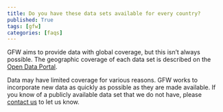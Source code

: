 ```yaml
---
title: Do you have these data sets available for every country?
published: True
tags: [gfw]
categories: [faqs]
---
```


<p>GFW aims to provide data with global coverage, but this isn’t always possible. The geographic coverage of each data set is described on the <a href="http://data.globalforestwatch.org/">Open Data Portal</a>.</p>

<p>Data may have limited coverage for various reasons. GFW works to incorporate new data as quickly as possible as they are made available. If you know of a publicly available data set that we do not have, please <a href='mailto:gfw@wri.com'>contact us</a> to let us know.</p>